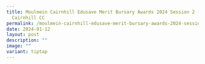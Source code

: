 ```yaml
---
title: Moulmein Cairnhill Edusave Merit Bursary Awards 2024 Session 2 (Part 1) @
  Cairnhill CC
permalink: /moulmein-cairnhill-edusave-merit-bursary-awards-2024-session-2-part-1-cairnhill-cc/
date: 2024-01-12
layout: post
description: ""
image: ""
variant: tiptap
---
```

